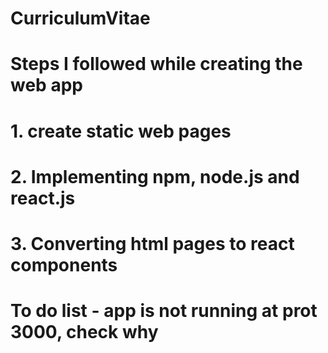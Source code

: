 # CurriculumVitae
# Steps I followed while creating the web app
# 1. create static web pages
# 2. Implementing npm, node.js and react.js
# 3. Converting html pages to react components
# To do list - app is not running at prot 3000, check why